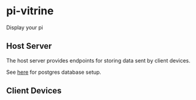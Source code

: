 # pi-vitrine
Display your pi

## Host Server

The host server provides endpoints for storing data sent by client devices.

See [here](db/README.md) for postgres database setup.

## Client Devices
